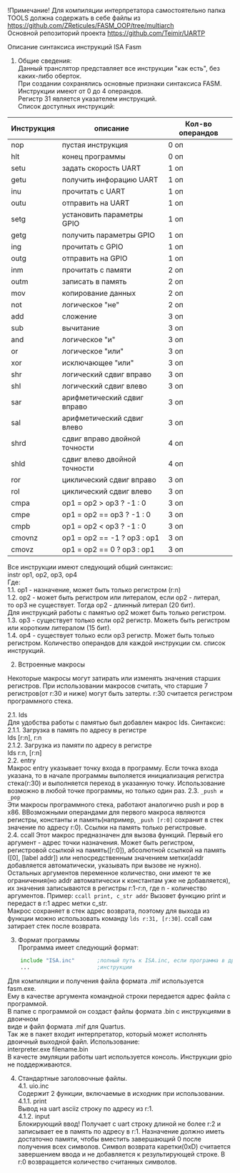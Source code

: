 !Примечание!
Для компиляции интерпретатора самостоятельно папка TOOLS должна содержать в себе файлы из <https://github.com/ZReticules/FASM_OOP/tree/multiarch>  
Основной репозиторий проекта <https://github.com/Teimir/UARTP>

Описание синтаксиса инструкций ISA Fasm  
1. Общие сведения:  
Данный транслятор представляет все инструкции "как есть", без каких-либо оберток.  
При создании сохранялись основные признаки синтаксиса FASM.  
Инструкции имеют от 0 до 4 операндов.  
Регистр 31 является указателем инструкций.  
Список доступных инструкций:  

| Инструкция| описание| Кол-во операндов |  
| ---| ---| ---| 
| nop| пустая инструкция|  0 оп |   
| hlt| конец программы|  0 оп |   
| setu| задать скорость UART|  1 оп |   
| getu| получить инфорацию UART|  1 оп |   
| inu| прочитать с UART|  1 оп |   
| outu| отправить на UART|  1 оп |   
| setg| установить параметры GPIO|  1 оп |   
| getg| получить параметры GPIO|  1 оп |   
| ing| прочитать с GPIO|  1 оп |   
| outg| отправить на GPIO|  1 оп |   
| inm| прочитать с памяти|  2 оп |   
| outm| записать в память|  2 оп |   
| mov| копирование данных|  2 оп |   
| not| логическое "не"|  2 оп |   
| add| сложение|  3 оп |   
| sub| вычитание|  3 оп |   
| and| логическое "и"|  3 оп |   
| or| логическое "или"|  3 оп |   
| xor| исключающее "или"|  3 оп |   
| shr| логический сдвиг вправо|  3 оп |   
| shl| логический сдвиг влево|  3 оп |   
| sar| арифметический сдвиг вправо|  3 оп |   
| sal| арифметический сдвиг влево|  3 оп |   
| shrd| сдвиг вправо двойной точности|  4 оп |   
| shld| сдвиг влево двойной точности|  4 оп |  
| ror| циклический сдвиг вправо|  3 оп |   
| rol| циклический сдвиг влево|  3 оп |   
| cmpa| op1 = op2 > op3 ? -1 : 0|  3 оп |   
| cmpe| op1 = op2 == op3 ? -1 : 0|  3 оп |   
| cmpb| op1 = op2 < op3 ? -1 : 0|  3 оп |   
| cmovnz| op1 = op2 == -1 ? op3 : op1|  3 оп |   
| cmovz| op1 = op2 == 0 ? op3 : op1|  3 оп |  
  
Все инструкции имеют следующий общий синтаксис:  
instr op1, op2, op3, op4  
Где:  
1.1. op1 - назначение, может быть только регистром (r:n)  
1.2. op2 - может быть регистром или литералом, если op2 - литерал,  
	то op3 не существует. Тогда op2 - длинный литерал (20 бит).  
	Для инструкций работы с памятью op2 может быть только регистром.
1.3. op3 - существует только если op2 регистр. Можеть быть регистром  
	или коротким литералом (15 бит).   
1.4. op4 - существует только если op3 регистр. Может быть только регистром.
Количество операндов для каждой инструкции см. список инструкций.  
  
2. Встроенные макросы
  
Некоторые макросы могут затирать или изменять значения старших регистров. При использовании макросов считать, что старшие 7 регистров(от r:30 и ниже) могут быть затерты. r:30 считается регистром программного стека.  
  
2.1. lds  
Для удобства работы с памятью был добавлен макрос lds. Синтаксис:  
2.1.1. Загрузка в память по адресу в регистре  
	lds [r:n], r:n  
2.1.2. Загрузка из памяти по адресу в регистре  
	lds r:n, [r:n]  
2.2. entry  
Макрос entry указывает точку входа в программу. Если точка входа указана, то в начале программы выполяется инициализация регистра стека(r:30) и выполняется переход в указанную точку. Использование возможно в любой точке программы, но только один раз.
2.3. `_push и _pop`  
Эти макросы программного стека, работают аналогично push и pop в x86. ВВозможными операндами для первого макроса являются регистры, константы и память(например, `_push [r:0]` сохранит в стек значение по адресу r:0). Ссылки на память только регистровые.  
2.4. ccall
Этот макрос предназначен для вызова функций. Первый его аргумент - адрес точки назначения. Может быть регистром, регистровой ссылкой на память([r:0]), абсолютной ссылкой на память ([0], [label addr]) или непосредственным значением метки(addr добавляется автоматически, указывать при вызове не нужно). Остальныx аргументов переменное количество, они имеют те же ограничения(но addr автоматически к константам уже не добавляется), их значения записываются в регистры r:1-r:n, где n - количество аргументов. Пример:
`ccall print, c_str addr`
Вызовет функцию print и передаст в r:1 адрес метки c_str.  
Макрос сохраняет в стек адрес возврата, поэтому для выхода из функции можно использовать команду `lds r:31, [r:30]`. ccall сам затирает стек после возврата.  
  
3. Формат программы  
Программа имеет следующий формат:  
```asm  
	include "ISA.inc"		;полный путь к ISA.inc, если программа в другой папке  
	...						;инструкции  
```	  
Для компиляции и получения файла формата .mif используется fasm.exe.  
Ему в качестве аргумента командной строки передается адрес файла с программой.  
В папке с программой он создаст файлы формата .bin с инструкциями в двоичном  
виде и файл формата .mif для Quartus.  
Так же в пакет входит интерпретатор, который может исполнять двоичный выходной файл. Использование:  
interpreter.exe filename.bin  
В качесте эмуляции работы uart используется консоль. Инструкции gpio не поддерживаются.  
  
4. Стандартные заголовочные файлы.  
4.1. uio.inc  
Содержит 2 функции, включаемые в исходник при использовании.  
4.1.1. print    
Вывод на uart asciiz строку по адресу из r:1.  
4.1.2. input  
Блокирующий ввод! Получает с uart строку длиной не более r:2 и записывает ее в память по адресу в r:1. Назначение должно иметь достаточно памяти, чтобы вместить завершающий 0 после получения всех символов. Символ возврата каретки(0xD) считается завершением ввода и не добавляется к результирующей строке. В r:0 возвращается количество считанных символов.  
